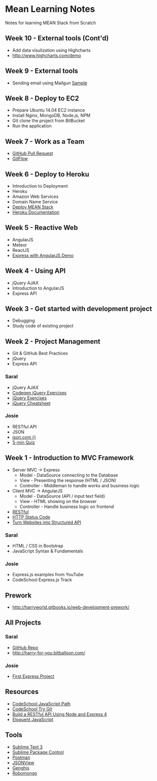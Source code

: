 # Mean Learning Notes

Notes for learning MEAN Stack from Scratch

## Week 10 - External tools (Cont'd)

- Add data visulization using Highcharts
- http://www.highcharts.com/demo

## Week 9 - External tools

- Sending email using Mailgun [Sample](https://github.com/harryworld/mean-email)

## Week 8 - Deploy to EC2

- Prepare Ubuntu 14.04 EC2 instance
- Install Nginx, MongoDB, Node.js, NPM
- Git clone the project from BitBucket
- Run the application

## Week 7 - Work as a Team

- [GitHub Pull Request](https://help.github.com/articles/using-pull-requests/)
- [GitFlow](http://nvie.com/posts/a-successful-git-branching-model/)

## Week 6 - Deploy to Heroku

- Introduction to Deployment
- Heroku
- Amazon Web Services
- Domain Name Service
- [Deploy MEAN Stack](http://www.tilcode.com/deploying-a-mean-stack-app-to-heroku/)
- [Heroku Documentation](https://devcenter.heroku.com/articles/getting-started-with-nodejs)

## Week 5 - Reactive Web

- AngularJS
- Meteor
- ReactJS
- [Express with AngularJS Demo](https://github.com/harryworld/mean-express-angularjs-demo)

## Week 4 - Using API

- jQuery AJAX
- Introduction to AngularJS
- Express API

## Week 3 - Get started with development project

- Debugging
- Study code of existing project

## Week 2 - Project Management

- Git & GitHub Best Practices
- jQuery
- Express API

### Saral

- jQuery AJAX
- [Codepen jQuery Exercises](http://codepen.io/clintcparker/details/KAvaG)
- [jQuery Exercises](http://jqexercise.droppages.com/)
- [jQuery Cheatsheet](http://oscarotero.com/jquery/)

### Josie

- RESTful API
- JSON
- [json.com {}](https://www.json.com/)
- [5-min Quiz](https://gist.github.com/harryworld/91b5b1fb3f047cbd43e8)

## Week 1 - Introduction to MVC Framework

- Server MVC -> Express
  - Model - DataSource connecting to the Database
  - View - Presenting the response (HTML / JSON)
  - Controller - Middleman to handle works and business logic
- Client MVC -> AngularJS
  - Model - DataSource (API / input text field)
  - View - HTML showing on the browser
  - Controller - Handle business logic on frontend
- [RESTful](http://en.wikipedia.org/wiki/Representational_state_transfer)
- [HTTP Status Code](http://en.wikipedia.org/wiki/List_of_HTTP_status_codes)
- [Turn Websites into Structured API](https://www.kimonolabs.com/)

### Saral

- HTML / CSS in Bootstrap
- JavaScript Syntax & Fundamentals

### Josie

- Express.js examples from YouTube
- CodeSchool Express.js Track

## Prework

- http://harryworld.gitbooks.io/web-development-prework/

## All Projects

### Saral

- [GitHub Repo](https://github.com/saralkochar/learn/tree/master/Harrys%20assignment)
- http://harry-for-you.bitballoon.com/

### Josie

- [First Express Project](https://github.com/josietam/nodetest1)

## Resources

- [CodeSchool JavaScript Path](https://www.codeschool.com/paths/javascript)
- [CodeSchool Try Git](https://try.github.io/)
- [Build a RESTful API Using Node and Express 4](https://scotch.io/tutorials/build-a-restful-api-using-node-and-express-4)
- [Eloquent JavaScript](http://eloquentjavascript.net/)

## Tools

- [Sublime Text 3](http://www.sublimetext.com/3)
- [Sublime Package Control](https://packagecontrol.io/installation)
- [Postman](https://chrome.google.com/webstore/detail/postman-rest-client/fdmmgilgnpjigdojojpjoooidkmcomcm)
- [JSONView](https://chrome.google.com/webstore/detail/jsonview/chklaanhfefbnpoihckbnefhakgolnmc?hl=zh-TW)
- [Genghis](http://genghisapp.com/)
- [Robomongo](http://robomongo.org/)
